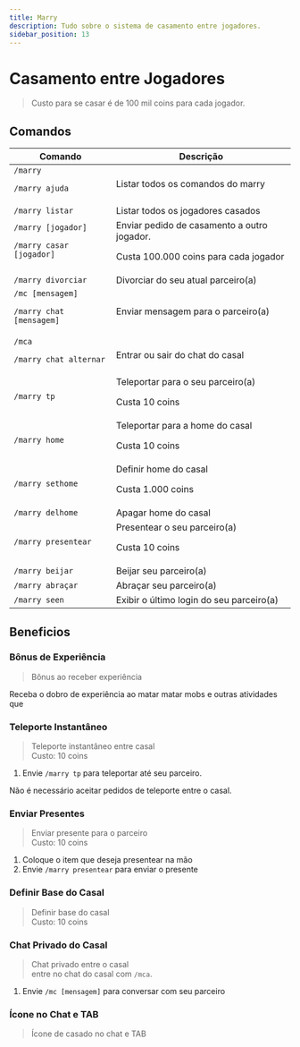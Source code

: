 ```yaml
---
title: Marry
description: Tudo sobre o sistema de casamento entre jogadores.
sidebar_position: 13
---
```


# Casamento entre Jogadores

> Custo para se casar é de 100 mil coins para cada jogador.

## Comandos

| Comando | Descrição |
| ------- | --------- |
| `/marry` <p>`/marry ajuda`</p> | Listar todos os comandos do marry |
| `/marry listar` | Listar todos os jogadores casados |
| `/marry [jogador]` <p>`/marry casar [jogador]`</p> | Enviar pedido de casamento a outro jogador.<p>Custa 100.000 coins para cada jogador</p> |
| `/marry divorciar` | Divorciar do seu atual parceiro(a) |
| `/mc [mensagem]` <p>`/marry chat [mensagem]`</p> | Enviar mensagem para o parceiro(a) |
| `/mca` <p>`/marry chat alternar`</p> | Entrar ou sair do chat do casal |
| `/marry tp` | Teleportar para o seu parceiro(a) <p>Custa 10 coins</p> |
| `/marry home` | Teleportar para a home do casal <p>Custa 10 coins</p> |
| `/marry sethome` | Definir home do casal <p>Custa 1.000 coins</p> |
| `/marry delhome` | Apagar home do casal |
| `/marry presentear` | Presentear o seu parceiro(a) <p>Custa 10 coins</p> |
| `/marry beijar` | Beijar seu parceiro(a) |
| `/marry abraçar` | Abraçar seu parceiro(a) |
| `/marry seen` | Exibir o último login do seu parceiro(a) |

## Beneficios

### Bônus de Experiência

> Bônus ao receber experiência

Receba o dobro de experiência ao matar matar mobs e outras atividades que 

### Teleporte Instantâneo

> Teleporte instantâneo entre casal  
> Custo: 10 coins

1. Envie `/marry tp` para teleportar até seu parceiro.

Não é necessário aceitar pedidos de teleporte entre o casal.

### Enviar Presentes

> Enviar presente para o parceiro  
> Custo: 10 coins

1. Coloque o item que deseja presentear na mão
2. Envie `/marry presentear` para enviar o presente


### Definir Base do Casal

> Definir base do casal  
> Custo: 10 coins

### Chat Privado do Casal

> Chat privado entre o casal  
> entre no chat do casal com `/mca`.

1. Envie `/mc [mensagem]` para conversar com seu parceiro

### Ícone no Chat e TAB

> Ícone de casado no chat e TAB